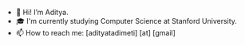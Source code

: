 - 👋 Hi! I’m Aditya. 
- 🎓 I'm currently studying Computer Science at Stanford University.
- 📫 How to reach me: [adityatadimeti] [at] [gmail]

<!---
adityatadimeti/adityatadimeti is a ✨ special ✨ repository because its `README.md` (this file) appears on your GitHub profile.
You can click the Preview link to take a look at your changes.
--->
